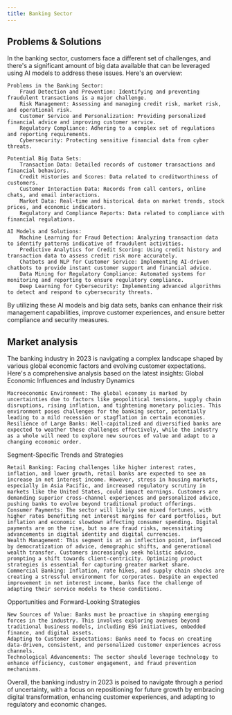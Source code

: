 ```yaml
---
title: Banking Sector
---
```


## Problems & Solutions

In the banking sector, customers face a different set of challenges, and there's a significant amount of big data available that can be leveraged using AI models to address these issues. Here's an overview:

    Problems in the Banking Sector:
        Fraud Detection and Prevention: Identifying and preventing fraudulent transactions is a major challenge.
        Risk Management: Assessing and managing credit risk, market risk, and operational risk.
        Customer Service and Personalization: Providing personalized financial advice and improving customer service.
        Regulatory Compliance: Adhering to a complex set of regulations and reporting requirements.
        Cybersecurity: Protecting sensitive financial data from cyber threats.

    Potential Big Data Sets:
        Transaction Data: Detailed records of customer transactions and financial behaviors.
        Credit Histories and Scores: Data related to creditworthiness of customers.
        Customer Interaction Data: Records from call centers, online chats, and email interactions.
        Market Data: Real-time and historical data on market trends, stock prices, and economic indicators.
        Regulatory and Compliance Reports: Data related to compliance with financial regulations.

    AI Models and Solutions:
        Machine Learning for Fraud Detection: Analyzing transaction data to identify patterns indicative of fraudulent activities.
        Predictive Analytics for Credit Scoring: Using credit history and transaction data to assess credit risk more accurately.
        Chatbots and NLP for Customer Service: Implementing AI-driven chatbots to provide instant customer support and financial advice.
        Data Mining for Regulatory Compliance: Automated systems for monitoring and reporting to ensure regulatory compliance.
        Deep Learning for Cybersecurity: Implementing advanced algorithms to detect and respond to cybersecurity threats.

By utilizing these AI models and big data sets, banks can enhance their risk management capabilities, improve customer experiences, and ensure better compliance and security measures.

## Market analysis

The banking industry in 2023 is navigating a complex landscape shaped by various global economic factors and evolving customer expectations. Here's a comprehensive analysis based on the latest insights:
Global Economic Influences and Industry Dynamics

    Macroeconomic Environment: The global economy is marked by uncertainties due to factors like geopolitical tensions, supply chain disruptions, rising inflation, and tightening monetary policies. This environment poses challenges for the banking sector, potentially leading to a mild recession or stagflation in certain economies.
    Resilience of Large Banks: Well-capitalized and diversified banks are expected to weather these challenges effectively, while the industry as a whole will need to explore new sources of value and adapt to a changing economic order.

Segment-Specific Trends and Strategies

    Retail Banking: Facing challenges like higher interest rates, inflation, and lower growth, retail banks are expected to see an increase in net interest income. However, stress in housing markets, especially in Asia Pacific, and increased regulatory scrutiny in markets like the United States, could impact earnings. Customers are demanding superior cross-channel experiences and personalized advice, pushing banks to evolve beyond traditional product offerings.
    Consumer Payments: The sector will likely see mixed fortunes, with higher rates benefiting net interest margins for card portfolios, but inflation and economic slowdown affecting consumer spending. Digital payments are on the rise, but so are fraud risks, necessitating advancements in digital identity and digital currencies.
    Wealth Management: This segment is at an inflection point, influenced by democratization of advice, demographic shifts, and generational wealth transfer. Customers increasingly seek holistic advice, prompting a shift towards client-centricity. Optimizing product strategies is essential for capturing greater market share.
    Commercial Banking: Inflation, rate hikes, and supply chain shocks are creating a stressful environment for corporates. Despite an expected improvement in net interest income, banks face the challenge of adapting their service models to these conditions.

Opportunities and Forward-Looking Strategies

    New Sources of Value: Banks must be proactive in shaping emerging forces in the industry. This involves exploring avenues beyond traditional business models, including ESG initiatives, embedded finance, and digital assets.
    Adapting to Customer Expectations: Banks need to focus on creating data-driven, consistent, and personalized customer experiences across channels.
    Technological Advancements: The sector should leverage technology to enhance efficiency, customer engagement, and fraud prevention mechanisms.

Overall, the banking industry in 2023 is poised to navigate through a period of uncertainty, with a focus on repositioning for future growth by embracing digital transformation, enhancing customer experiences, and adapting to regulatory and economic changes​​.
